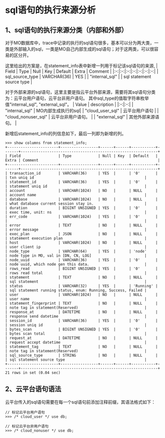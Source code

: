 # sql语句的执行来源分析

## 1、sql语句的执行来源分类（内部和外部）
对于MO数据库中，trace中记录的执行的sql语句很多，基本可以分为两大类，一类是外部输入的sql，一类是MO自己内部生成的sql语句；对于这两类，可以很容易的区分开。

这里给出的方案是，在statement_info表中新增一列用于标记该sql语句的来源,
| Field | Type | Null | Key | Default | Extra | Comment |
|:-:|:-:|:-:|:-:|:-:|:-:|:-:|
| sql_source_type | VARCHAR(36) | YES | | "internal_sql" | |  sql statement source type |

对于外部来源的sql语句，这里主要是指云平台外部来源，需要将其sql语句分类为：云平台用户语句，云平台非用户语句。
其中sql_type的值取字符串枚举值"internal_sql", "external_sql"。
| Value | description |
|:-:|:-:|
| "internal_sql" | MO内部生成执行的sql|
| "cloud_user_sql" | 云平台用户语句 |
| "cloud_nonuser_sql" | 云平台非用户语句。 |
| "external_sql" | 其他外部来源语句。 |

新增后statement_info的列信息如下，最后一列即为新增的列。

```
>>> show columns from statement_info;
+-----------------------+-----------------+------+------+-----------+-------+--------------------------------------------------------------+
| Field                 | Type            | Null | Key  | Default   | Extra | Comment                                                      |
+-----------------------+-----------------+------+------+-----------+-------+--------------------------------------------------------------+
| transaction_id        | VARCHAR(36)     | YES  |      | '0'       |       | txn uniq id                                                  |
| statement_id          | VARCHAR(36)     | YES  |      | '0'       |       | statement uniq id                                            |
| account               | VARCHAR(1024)   | NO   |      | NULL      |       | account name                                                 |
| database              | VARCHAR(1024)   | NO   |      | NULL      |       | what database current session stay in.                       |
| duration              | BIGINT UNSIGNED | YES  |      | '0'       |       | exec time, unit: ns                                          |
| err_code              | VARCHAR(1024)   | YES  |      | '0'       |       |                                                              |
| error                 | TEXT            | NO   |      | NULL      |       | error message                                                |
| exec_plan             | JSON            | NO   |      | NULL      |       | statement execution plan                                     |
| host                  | VARCHAR(1024)   | NO   |      | NULL      |       | user client ip                                               |
| node_type             | VARCHAR(64)     | YES  |      | 'node'    |       | node type in MO, val in [DN, CN, LOG]                        |
| node_uuid             | VARCHAR(36)     | YES  |      | '0'       |       | node uuid, which node gen this data.                         |
| rows_read             | BIGINT UNSIGNED | YES  |      | '0'       |       | rows read total                                              |
| statement             | TEXT            | NO   |      | NULL      |       | sql statement                                                |
| status                | VARCHAR(32)     | YES  |      | 'Running' |       | sql statement running status, enum: Running, Success, Failed |
| user                  | VARCHAR(1024)   | NO   |      | NULL      |       | user name                                                    |
| statement_fingerprint | TEXT            | NO   |      | NULL      |       | note tag in statement(Reserved)                              |
| response_at           | DATETIME        | NO   |      | NULL      |       | response send datetime                                       |
| session_id            | VARCHAR(36)     | YES  |      | '0'       |       | session uniq id                                              |
| bytes_scan            | BIGINT UNSIGNED | YES  |      | '0'       |       | bytes scan total                                             |
| request_at            | DATETIME        | NO   |      | NULL      |       | request accept datetime                                      |
| statement_tag         | TEXT            | NO   |      | NULL      |       | note tag in statement(Reserved)                              |
| sql_source_type       | STRING          | NO   |      | NULL      |       | sql statement source type                                    |
+-----------------------+-----------------+------+------+-----------+-------+--------------------------------------------------------------+
21 rows in set (0.04 sec)
```

## 2、云平台语句语法
云平台传入的sql语句需要在每一个sql语句前添加注释前缀，其语法格式如下：
```
// 标记云平台用户语句
>>> /* cloud_user */ use db;

// 标记云平台非用户语句
>>> /* cloud_nonuser */ use db;

```

